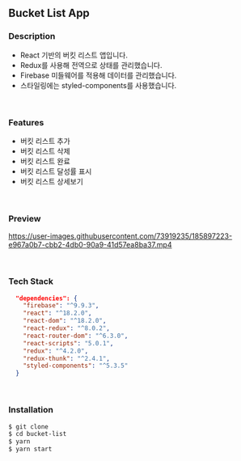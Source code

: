 ## Bucket List App

### Description

- React 기반의 버킷 리스트 앱입니다.
- Redux를 사용해 전역으로 상태를 관리했습니다.
- Firebase 미들웨어를 적용해 데이터를 관리했습니다. 
- 스타일링에는 styled-components를 사용했습니다.
<br>

### Features

- 버킷 리스트 추가
- 버킷 리스트 삭제
- 버킷 리스트 완료
- 버킷 리스트 달성률 표시
- 버킷 리스트 상세보기
<br>

### Preview

https://user-images.githubusercontent.com/73919235/185897223-e967a0b7-cbb2-4db0-90a9-41d57ea8ba37.mp4

<br>

### Tech Stack

```json
  "dependencies": {
    "firebase": "^9.9.3",
    "react": "^18.2.0",
    "react-dom": "^18.2.0",
    "react-redux": "^8.0.2",
    "react-router-dom": "^6.3.0",
    "react-scripts": "5.0.1",
    "redux": "^4.2.0",
    "redux-thunk": "^2.4.1",
    "styled-components": "^5.3.5"
  }
```
<br>

### Installation

```bash
$ git clone
$ cd bucket-list
$ yarn
$ yarn start
```
